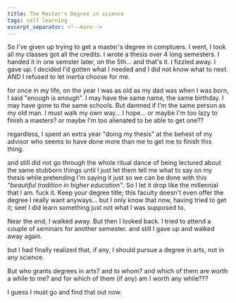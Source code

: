 ```yaml
---
title: The Master's Degree in science
tags: self learning
excerpt_separator: <!--more-->
---
```


So I've given up trying to get a master's degree in comptuers. I went, I took all my classes got all the credits. I wrote a thesis over 4 long semesters. I handed it in one semster later, on the 5th... and that's it. I fizzled away. I gave up. I decided I'd gotten what I needed and I did not know what to next. AND I refused to let inertia choose for me. 

<!--more-->

for once in my life, on the year I was as old as my dad was when I was born, I said "enough is enough". I may have the same name, the same birthday. I may have gone to the same schools. But damned if I'm the same person as my old man. I must walk my own way... I hope... or maybe I'm too lazy to finish a masters? or maybe I'm too alienated to be able to get one??

regardless, I spent an extra year "doing my thesis" at the behest of my advisor who seems to have done more than me to get me to finish this thing.

and still did not go through the whole ritual dance of being lectured about the same stubborn things until I just let them tell me what to say on my thesis while pretending I'm saying it just so we can be done with this _"beautiful tradition in higher education"_. So I let it drop like the millennial that I am. fuck it. Keep your degree title; this faculty doesn't even offer the degree I really want anyways... but I only know that now, having tried to get it; see! I did learn something just not what I was supposed to.

Near the end, I walked away. But then I looked back. I tried to attend a couple of seminars for another semester. and still I gave up and walked away again.

but I had finally realized that, if any, I should pursue a degree in arts, not in any science. 

But who grants degrees in arts? and to whom? and which of them are worth a while to me? and for which of them (if any) am I worth any while???

I guess I must go and find that out now.
